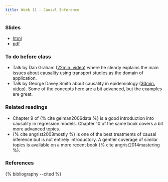 ```yaml
---
title: Week 11 - Causal Inference
---
```


### Slides

- [html](../slides/lecture_11.html)
- [pdf](../slides/lecture_11.pdf)

### To do before class

* Talk by Dan Graham ([22min. video](https://www.youtube.com/watch?v=acKGyMRIxYc)) where he clearly explains the main issues about causality using transport studies as the domain of application.
* Talk by George Davey Smith about causality in epidemiology ([30min. video](https://www.youtube.com/watch?v=3v1-kNLfhvg)). Some of the concepts here are a bit advanced, but the examples are great.

### Related readings

* Chapter 9 of {% cite gelman2006data %} is a good introduction into causality in regression models. Chapter 10 of the same book covers a bit more advanced topics.
* {% cite angrist2008mostly %} is one of the best treatments of causal inference but is not entirely introductory. A gentler coverage of similar topics is available on a more recent book {% cite angrist2014mastering %}.

### References

{% bibliography --cited %}

